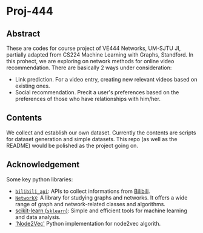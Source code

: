 # Proj-444

## Abstract
These are codes for course project of VE444 Networks, UM-SJTU JI, partially adapted from CS224 Machine Learning with Graphs, Standford. In this prohect, we are exploring on network methods for online video recommendation. There are basically 2 ways under consideration:
- Link prediction.
  For a video entry, creating new relevant videos based on existing ones.
- Social recommendation.
  Precit a user's preferences based on the preferences of those who have relationships with him/her.

## Contents
We collect and establish our own dataset. Currently the contents are scripts for dataset generation and simple datasets. This repo (as well as the README) would be polished as the project going on.

## Acknowledgement
Some key python libraries:
- [`bilibili_api`](https://github.com/Passkou/bilibili_api): APIs to collect informations from [Bilibili](https://www.bilibili.com).
- [`NetworkX`](https://networkx.org/): A library for studying graphs and networks. It offers a wide range of graph and network-related classes and algorithms.
- [scikit-learn (`sklearn`)](https://scikit-learn.org/): Simple and efficient tools for machine learning and data analysis.
- ['Node2Vec'](https://github.com/eliorc/node2vec) Python implementation for node2vec algorith.


